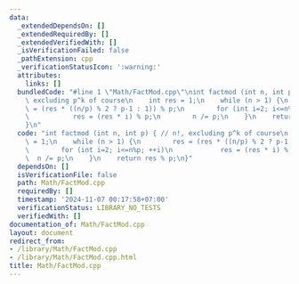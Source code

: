```yaml
---
data:
  _extendedDependsOn: []
  _extendedRequiredBy: []
  _extendedVerifiedWith: []
  _isVerificationFailed: false
  _pathExtension: cpp
  _verificationStatusIcon: ':warning:'
  attributes:
    links: []
  bundledCode: "#line 1 \"Math/FactMod.cpp\"\nint factmod (int n, int p) { // n!,\
    \ excluding p^k of course\n    int res = 1;\n    while (n > 1) {\n        res\
    \ = (res * ((n/p) % 2 ? p-1 : 1)) % p;\n        for (int i=2; i<=n%p; ++i)\n \
    \           res = (res * i) % p;\n        n /= p;\n    }\n    return res % p;\n\
    }\n"
  code: "int factmod (int n, int p) { // n!, excluding p^k of course\n    int res\
    \ = 1;\n    while (n > 1) {\n        res = (res * ((n/p) % 2 ? p-1 : 1)) % p;\n\
    \        for (int i=2; i<=n%p; ++i)\n            res = (res * i) % p;\n      \
    \  n /= p;\n    }\n    return res % p;\n}"
  dependsOn: []
  isVerificationFile: false
  path: Math/FactMod.cpp
  requiredBy: []
  timestamp: '2024-11-07 00:17:58+07:00'
  verificationStatus: LIBRARY_NO_TESTS
  verifiedWith: []
documentation_of: Math/FactMod.cpp
layout: document
redirect_from:
- /library/Math/FactMod.cpp
- /library/Math/FactMod.cpp.html
title: Math/FactMod.cpp
---
```

